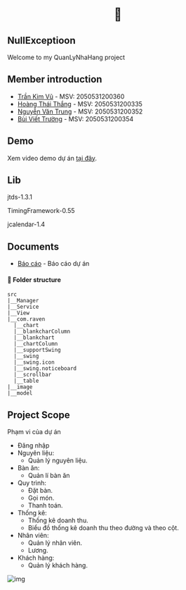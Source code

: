 <h1 align='center'> 🍕</h1>

## NullExceptioon
Welcome to my QuanLyNhaHang project
 
## Member introduction

* [Trần Kim Vũ](https://github.com/ZuKerNo1) - MSV: 2050531200360
* [Hoàng Thái Thắng](https://github.com/Ghant2906) - MSV: 2050531200335
* [Nguyễn Văn Trung](https://github.com/trumpnguyen37) - MSV: 2050531200352
* [Bùi Viết Trường](https://github.com/Viet-Truong) - MSV: 2050531200354

## Demo

Xem video demo dự án [tại đây]().

## Lib

jtds-1.3.1

TimingFramework-0.55

jcalendar-1.4

## Documents

* [Báo cáo](https://docs.google.com/document/d/1khN8vDnf16E94Kcm7nRxtcAqET1UydTL/edit?usp=sharing&ouid=111622210981799645189&rtpof=true&sd=true) - Báo cáo dự án


#### **🏨 Folder structure**

```
src
|__Manager
|__Service
|__View
|__com.raven
  |__chart
  |__blankcharColumn
  |__blankchart
  |__chartColumn
  |__supportSwing
  |__swing
  |__swing.icon
  |__swing.noticeboard
  |__scrollbar
  |__table
|__image
|__model
```


## Project Scope

Phạm vi của dự án

- Đăng nhập
- Nguyên liệu:
  - Quản lý nguyên liệu.
- Bàn ăn:
  - Quản lí bàn ăn
- Quy trình:
  - Đặt bàn.
  - Gọi món.
  - Thanh toán.
- Thống kê:
  - Thống kê doanh thu.
  - Biểu đồ thống kê doanh thu theo đường và theo cột.
- Nhân viên:
  - Quản lý nhân viên.
  - Lương.
- Khách hàng:
  - Quản lý khách hàng.


![img](https://cdn.discordapp.com/attachments/913672895769739304/981495740738207754/unknown.png)

